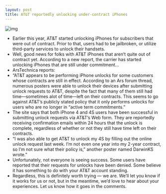 ```yaml
---
layout: post
title: AT&T reportedly unlocking under-contract iPhones
---
```

![img](http://media.idownloadblog.com/wp-content/uploads/2012/07/official-iphone-unlock.png)
* Earlier this year, AT&T started unlocking iPhones for subscribers that were out of contract. Prior to that, users had to be jailbroken, or utilize third-party services to unlock their handsets.
* Well, good news for folks with AT&T iPhones that aren’t quite out of contract yet. According to a new report, the carrier has started unlocking iPhones that are still under commitment…
* ArsTechnica reports:
* “AT&T appears to be performing iPhone unlocks for some customers whose contracts are still in effect. According to an Ars forum thread, numerous posters were able to unlock their devices after submitting unlock requests to AT&T, despite the fact that many of them still had time—sometimes alot of time—left on their contracts. This seems to go against AT&T’s publicly stated policy that it only performs unlocks for users who are no longer in “active term commitments.”
* The site says that both iPhone 4 and 4S users have been successful in submitting unlock requests via AT&T’s Web form. They are reportedly receiving confirmation emails within 24 hours that the unlock is complete, regardless of whether or not they still have time left on their contracts.
* “I was also able to get AT&T to unlock my 4S by filling out the online unlock request last week. I’m not even one year into my 2-year contract, so I’m not sure what their policy is,” another poster named DarwinKS wrote.”
* Unfortunately, not everyone is seeing success. Some users have reported that their requests for unlocks have been denied. Some believe it has something to do with your AT&T account standing.
* Regardless, this is definitely worth trying — we are. We’ll let you know if it works for us or not, but in the meantime, we’d love to hear about your experiences. Let us know how it goes in the comments.

